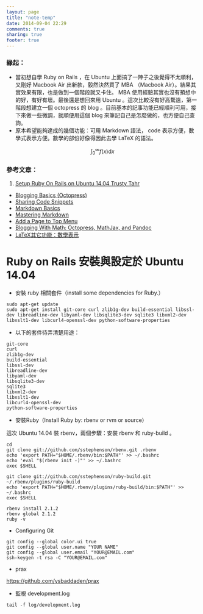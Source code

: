 ```yaml
---
layout: page
title: "note-temp"
date: 2014-09-04 22:29
comments: true
sharing: true
footer: true
---
```


### 緣起：

- 當初想自學 Ruby on Rails ，在 Ubuntu 上面搞了一陣子之後覺得不太順利，又剛好 Macbook Air 出新款，毅然決然買了 MBA （Macbook Air）。結果其實效果有限，也是做到一個階段就又卡住。 MBA 使用經驗其實也沒有預想中的好，有好有壞。最後還是想回來用 Ubuntu 。這次比較沒有好高騖遠，第一階段想建立一個 octopress 的 blog 。目前基本的記事功能已經順利可用，接下來做一些微調，就順便用這個 blog 來筆記自己是怎麼做的，也方便自己查詢。
- 原本希望能夠達成的幾個功能：可用 Markdown 語法， code 表示方便，數學式表示方便。數學的部份好像得因此去學 LaTeX 的語法。

$$
\int_{0}^{\infty}f(x) \mathrm{d}x
$$


### 參考文章：

1. [Setup Ruby On Rails on Ubuntu 14.04 Trusty Tahr](https://gorails.com/setup/ubuntu/14.04)
- [Blogging Basics (Octopress)](http://octopress.org/docs/blogging/)
- [Sharing Code Snippets](http://octopress.org/docs/blogging/code/)
- [Markdown Basics](https://help.github.com/articles/markdown-basics)
- [Mastering Markdown](https://guides.github.com/features/mastering-markdown/)
- [Add a Page to Top Menu](http://asaf.github.io/blog/2013/07/08/blogging-with-octopress-add-about-page/)
- [Blogging With Math: Octopress, MathJax, and Pandoc](http://drz.ac/2013/01/03/blogging-with-math/)
- [LaTeX其它功能：數學表示](http://www.study-area.org/cyril/opentools/opentools/x529.html)

# Ruby on Rails 安裝與設定於 Ubuntu 14.04

- 安裝 ruby 相關套件（install some dependencies for Ruby.）

```
sudo apt-get update
sudo apt-get install git-core curl zlib1g-dev build-essential libssl-dev libreadline-dev libyaml-dev libsqlite3-dev sqlite3 libxml2-dev libxslt1-dev libcurl4-openssl-dev python-software-properties
```

- 以下的套件待弄清楚用途：

```
git-core
curl
zlib1g-dev
build-essential
libssl-dev
libreadline-dev
libyaml-dev
libsqlite3-dev
sqlite3
libxml2-dev
libxslt1-dev
libcurl4-openssl-dev
python-software-properties
```


- 安裝Ruby（Install Ruby by: rbenv or rvm or source）

這次 Ubuntu 14.04 裝 rbenv，兩個步驟：安裝 rbenv 和 ruby-build 。

```
cd
git clone git://github.com/sstephenson/rbenv.git .rbenv
echo 'export PATH="$HOME/.rbenv/bin:$PATH"' >> ~/.bashrc
echo 'eval "$(rbenv init -)"' >> ~/.bashrc
exec $SHELL

git clone git://github.com/sstephenson/ruby-build.git ~/.rbenv/plugins/ruby-build
echo 'export PATH="$HOME/.rbenv/plugins/ruby-build/bin:$PATH"' >> ~/.bashrc
exec $SHELL

rbenv install 2.1.2
rbenv global 2.1.2
ruby -v
```


- Configuring Git

```
git config --global color.ui true
git config --global user.name "YOUR NAME"
git config --global user.email "YOUR@EMAIL.com"
ssh-keygen -t rsa -C "YOUR@EMAIL.com"
```



- prax

https://github.com/ysbaddaden/prax


- 監視 development.log

```
tail -f log/development.log
```
